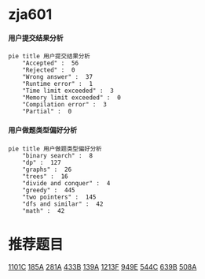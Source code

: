 # zja601

<!-- tabs:start -->



#### **用户提交结果分析**

```mermaid
pie title 用户提交结果分析
    "Accepted" :  56
    "Rejected" :  0
    "Wrong answer" :  37
    "Runtime error" :  1
    "Time limit exceeded" :  3
    "Memory limit exceeded" :  0
    "Compilation error" :  3
    "Partial" :  0
```

#### **用户做题类型偏好分析**

```mermaid
pie title 用户做题类型偏好分析
    "binary search" :  8
    "dp" :  127
    "graphs" :  26
    "trees" :  16
    "divide and conquer" :  4
    "greedy" :  445
    "two pointers" :  145
    "dfs and similar" :  42
    "math" :  42
```



<!-- tabs:end -->
# 推荐题目
[1101C](https://codeforces.com/contest/1101/problem/C)
[185A](https://codeforces.com/contest/185/problem/A)
[281A](https://codeforces.com/contest/281/problem/A)
[433B](https://codeforces.com/contest/433/problem/B)
[139A](https://codeforces.com/contest/139/problem/A)
[1213F](https://codeforces.com/contest/1213/problem/F)
[949E](https://codeforces.com/contest/949/problem/E)
[544C](https://codeforces.com/contest/544/problem/C)
[639B](https://codeforces.com/contest/639/problem/B)
[508A](https://codeforces.com/contest/508/problem/A)
